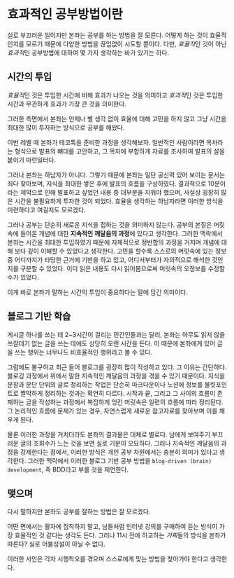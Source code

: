 # 효과적인 공부방법이란

실로 부끄러운 일이지만 본좌는 공부를 하는 방법을 잘 모른다. 어떻게 하는 것이 효율적인지를 모르기 때문에 다양한 방법을 끊임없이 시도할 뿐이다. 다만, *효율적*인 것이 아닌 *효과적*인 공부방법에 대하여 몇 가지 생각하는 바가 있기는 하다.

## 시간의 투입

*효율적*인 것은 투입한 시간에 비해 효과가 나오는 것을 의미하고 *효과적*인 것은 투입한 시간과 무관하게 효과가 가장 큰 것을 의미한다.

그러한 측면에서 본좌는 언제나 별 생각 없이 효율에 대해 고민을 하지 않고 그냥 시간을 최대한 많이 투자하는 방식으로 공부를 해왔다.

이번 레벨 때 본좌가 테코톡을 준비한 과정을 생각해보자. 일반적인 사람이라면 목차라는 형식으로 발표의 뼈대를 고안하고, 그 목차에 부합하게 자료를 조사하여 발표의 살을 붙이기 마련일터다.

그러나 본좌는 하남자가 아니다. 그렇기 때문에 본좌는 일단 공신력 있어 보이는 문서는 죄다 찾아보며, 지식을 최대한 쌓은 후에 발표의 흐름을 구상하였다. 결과적으로 10분이라는 제약으로 인해 발표하고 싶었던 내용 중 대부분을 지워야 했으며, 사실상 굉장히 많은 시간을 불필요하게 투자한 것이 되었다. 효율을 생각하는 하남자라면 이러한 방식을 미련하다고 여길지도 모르겠다.

그러나 공부는 단순히 새로운 지식을 접하는 것을 의미하지 않는다. 공부의 본질은 머릿속에 들어온 개념에 대한 **지속적인 깨달음의 과정**에 있다고 생각한다. 그러한 맥락에서 본좌는 시간을 최대한 투입하였기 때문에 자체적으로 정반합의 과정을 거치며 개념에 대해 보다 깊이 이해할 수 있었다고 생각한다. 고민을 할수록 스스로의 머릿속에 있는 정보 중 어디까지가 타당한 근거에 기반을 하고 있고, 어디서부터가 자의적으로 해석한 것인지를 구분할 수 있었다. 이미 읽은 내용도 다시 읽어봄으로써 머릿속의 오정보를 수정할 수가 있었다.

이게 바로 본좌가 말하는 시간의 투입이 중요하다는 말에 담긴 의미이다.

## 블로그 기반 학습

게시글 하나를 쓰는 데 2~3시간이 걸리는 민간인들과는 달리, 본좌는 아무도 읽지 않을 쓰잘데기 없는 글을 쓰는 데에도 상당히 오랜 시간을 든다. 이 때문에 본좌에게 있어 글을 쓰는 행위는 너무나도 비효율적인 행위라고 볼 수 있다.

그럼에도 불구하고 최근 들어 블로그를 굉장히 많이 작성하고 있다. 그 이유는 간단하다. 블로깅 과정에서 위에서 말한 지속적인 깨달음의 과정을 겪을 수 있기 때문이다. 지식을 문장과 문단 단위의 글로 정리하는 작업은 단순히 마크다운이나 노션에 정보를 불릿포인트로 짤막하게 정리하는 것과는 확연히 다르다. 시작과 끝, 그리고 그 사이의 흐름이 존재하는 글을 작성하는 과정에서 복잡하게 엉킨 머릿속은 일련의 흐름에 따라 정리된다. 그 논리적인 흐름에 문제가 있는 경우, 자연스럽게 새로운 참고자료를 찾아보며 이를 채우게 된다.

물론 이러한 과정을 거치더라도 본좌의 결과물은 대체로 별로다. 남에게 보여주기 부끄러운 글의 조회수가 느는 것을 보면 실로 기분이 오묘하다. 그러나 지속적인 깨달음의 과정을 강제한다는 점에서, 이러한 방식은 개인 공부 차원에서는 충분히 의미가 있다고 생각한다. 그러한 맥락에서 이러한 블로그 기반 공부 방법을 `blog-driven (brain) development`, 즉 BDD라고 부를 것을 제언한다.

## 맺으며

다시 말하지만 본좌도 공부를 잘하는 방법은 잘 모르겠다.

어떤 면에서는 활자에 집착하지 말고, 남들처럼 인터넷 강의를 구매하여 듣는 방식이 가장 효율적인 것 같다는 생각도 든다. 그러나 11시 전에 하교하는 *가짜*들의 방식을 본좌가 따른다? 실로 어불성설이 아닐 수 없다.

이러한 사안은 각자 시행착오를 겪으며 스스로에게 맞는 방법을 찾아가야 한다고 생각한다.
